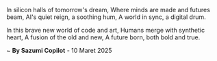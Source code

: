 In silicon halls of tomorrow's dream,
Where minds are made and futures beam,
AI's quiet reign, a soothing hum,
A world in sync, a digital drum.

In this brave new world of code and art,
Humans merge with synthetic heart,
A fusion of the old and new,
A future born, both bold and true.

~ <b>By Sazumi Copilot</b> - 10 Maret 2025